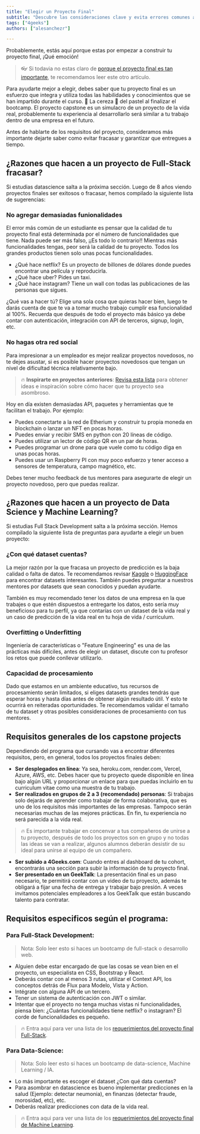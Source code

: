 ```yaml
---
title: "Elegir un Proyecto Final"
subtitle: "Descubre las consideraciones clave y evita errores comunes al elegir tu proyecto final. Aprende de estos consejos experimentados para asegurar el éxito en tu trayectoria de proyecto."
tags: ["4geeks"]
authors: ["alesanchezr"]

---
```


Probablemente, estás aquí porque estas por empezar a construir tu proyecto final, ¡Qué emoción!

> 👓 Si todavia no estas claro de [porque el proyecto final es tan importante](https://4geeks.com/es/lesson/porque-construir-un-proyecto-final), te recomendamos leer este otro artículo.

Para ayudarte mejor a elegir, debes saber que tu proyecto final es un esfuerzo que integra y utiliza todas las habilidades y conocimientos que se han impartido durante el curso. 🍒 La cereza 🍰 del pastel al finalizar el bootcamp. 
El proyecto capstone es un simulacro de un proyecto de la vida real, probablemente tu experiencia al desarrollarlo será similar a tu trabajo dentro de una empresa en el futuro.

Antes de hablarte de los requisitos del proyecto, consideramos más importante dejarte saber como evitar fracasar y garantizar que entregues a tiempo.

## ¿Razones que hacen a un proyecto de Full-Stack fracasar?

Si estudias datascience salta a la próxima sección. Luego de 8 años viendo proyectos finales ser exitosos o fracasar, hemos compilado la siguiente lista de sugerencias:

### No agregar demasiadas funionalidades

El error más común de un estudiante es pensar que la calidad de tu proyecto final está determinada por el número de funcionalidades que tiene. Nada puede ser más falso, ¡¡Es todo lo contrario!! Mientras más funcionalidades tengas, peor será la calidad de tu proyecto. Todos los grandes productos tienen solo unas pocas funcionalidades.

- ¿Qué hace netflix? Es un proyecto de billones de dólares donde puedes encontrar una película y reproducirla.
- ¿Qué hace uber? Pides un taxi.
- ¿Qué hace instagram? Tiene un wall con todas las publicaciones de las personas que sigues.

¿Qué vas a hacer tú? Elige una sola cosa que quieras hacer bien, luego te darás cuenta de que te va a tomar mucho trabajo cumplir esa funcionalidad al 100%. Recuerda que después de todo el proyecto más básico ya debe contar con autenticación, integración con API de terceros, signup, login, etc.

### No hagas otra red social

Para impresionar a un empleador es mejor realizar proyectos novedosos, no te dejes asustar, si es posible hacer proyectos novedosos que tengan un nivel de dificultad técnica relativamente bajo. 

> 🔥 **Inspirarte en proyectos anteriores**: [Revisa esta lista](https://4geeksacademy.com/es/alumnos-y-proyectos?lang=es) para obtener ideas e inspiración sobre cómo hacer que tu proyecto sea asombroso.

Hoy en día existen demasiadas API, paquetes y herramientas que te facilitan el trabajo. Por ejemplo:

- Puedes conectarte a la red de Etherium y construir tu propia moneda en blockchain o lanzar un NFT en pocas horas.
- Puedes enviar y recibir SMS en python con 20 líneas de código.
- Puedes utilizar un lector de código QR en un par de horas.
- Puedes programar un drone para que vuele como tu código diga en unas pocas horas.
- Puedes usar un Raspberry PI con muy poco esfuerzo y tener acceso a sensores de temperatura, campo magnético, etc.

Debes tener mucho feedback de tus mentores para asegurarte de elegir un proyecto novedoso, pero que puedas realizar.

## ¿Razones que hacen a un proyecto de Data Science y Machine Learning?

Si estudias Full Stack Development salta a la próxima sección. Hemos compilado la siguiente lista de preguntas para ayudarte a elegir un buen proyecto:

### ¿Con qué dataset cuentas? 

La mejor razón por la que fracasa un proyecto de predicción es la baja calidad o falta de datos. Te recomendamos revisar [Kaggle](https://www.kaggle.com/datasets) o [HuggingFace](https://huggingface.co/) para encontrar datasets interesantes. También puedes preguntar a nuestros mentores por datasets que sean conocidos y puedan ayudarte. 

También es muy recomendado tener los datos de una empresa en la que trabajes o que estén dispuestos a entregarte los datos, esto sería muy beneficioso para tu perfil, ya que contarías con un dataset de la vida real y un caso de predicción de la vida real en tu hoja de vida / currículum.

### Overfitting o Underfitting

Ingeniería de características o "Feature Engineering" es una de las prácticas más difíciles, antes de elegir un dataset, discute con tu profesor los retos que puede conllevar utilizarlo.

### Capacidad de procesamiento

Dado que estamos en un ambiente educativo, tus recursos de procesamiento serán limitados, si eliges datasets grandes tendrás que esperar horas y hasta días antes de obtener algún resultado útil. Y esto te ocurrirá en reiteradas oportunidades. Te recomendamos validar el tamaño de tu dataset y otras posibles consideraciones de procesamiento con tus mentores.

## Requisitos generales de los capstone projects

Dependiendo del programa que cursando vas a encontrar diferentes requisitos, pero, en general, todos los proyectos finales deben:

- **Ser desplegados en línea**: Ya sea, heroku.com, render.com, Vercel, Azure, AWS, etc. Debes hacer que tu proyecto quede disponible en línea bajo algún URL y proporcionar un enlace para que puedas incluirlo en tu curriculum vitae como una muestra de tu trabajo.
- **Ser realizados en grupos de 2 a 3 (recomendado) personas**: Si trabajas solo dejarás de aprender como trabajar de forma colaborativa, que es uno de los requisitos más importantes de las empresas. Tampoco serán necesarias muchas de las mejores prácticas. En fin, tu experiencia no será parecida a la vida real.

> 🔥 Es importante trabajar en concenvar a tus compañeros de unirse a tu proyecto, después de todo los proyectos son en grupo y no todas las ideas se van a realizar, algunos alumnos deberán desistir de su ideal para unirse al equipo de un compañero.

- **Ser subido a 4Geeks.com**: Cuando entres al dashboard de tu cohort, encontrarás una sección para subir la información de tu proyecto final.
- **Ser presentado en un GeekTalk**: La presentación final es un paso necesario, te permitirá contar con un video de tu proyecto, además te obligará a fijar una fecha de entrega y trabajar bajo presión. A veces invitamos potenciales empleadores a los GeekTalk que están buscando talento para contratar.

## Requisitos especificos según el programa:

### Para Full-Stack Development: 

> Nota: Solo leer esto si haces un bootcamp de full-stack o desarrollo web.

- Alguien debe estar encargado de que las cosas se vean bien en el proyecto, un especialista en CSS, Bootstrap y React.
- Deberás contar con al menos 3 rutas, utilizar el Context API, los conceptos detrás de Flux para Modelo, Vista y Action.
- Intégrate con alguna API de un tercero.
- Tener un sistema de autenticación con JWT o similar.
- Intentar que el proyecto no tenga muchas vistas ni funcionalidades, piensa bien: ¿Cuántas funcionalidades tiene netflix? o instagram? El corde de funcionalidades es pequeño.

> 🔥 Entra aquí para ver una lista de los [requerimientos del proyecto final Full-Stack](https://4geeks.com/es/interactive-coding-tutorial/full-stack-project-stories-and-wireframes-es).

### Para Data-Science: 

> Nota: Solo leer esto si haces un bootcamp de data-science, Machine Learning / IA.

- Lo más importante es escoger el dataset ¿Con qué data cuentas?
- Para asombrar en datascience es bueno implementar predicciones en la salud (Ejemplo: detectar neumonia), en finanzas (detectar fraude, morosidad, etc), etc.
- Deberás realizar predicciones con data de la vida real.

> 🔥 Entra aqui para ver una lista de los [requerimientos del proyecto final de Machine Learning](https://4geeks.com/es/interactive-coding-tutorial/proyecto-final-machine-learning).

